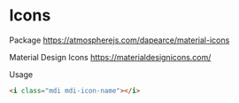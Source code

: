 # Icons

Package
https://atmospherejs.com/dapearce/material-icons

Material Design Icons
https://materialdesignicons.com/

Usage
```html
<i class="mdi mdi-icon-name"></i>
```
